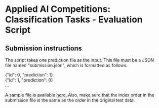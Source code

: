 # Applied AI Competitions: Classification Tasks - Evaluation Script 

## Submission instructions
The script takes one prediction file as the input. This file must be a JSON file named "submission.json", which is 
formatted as follows.

{"id": 0, "prediction": 1}<br>
{"id": 1, "prediction": 0}<br>
...

A sample file is available [here](). 
Also, make sure that the index order in the submission file is the same as the order in the original test data. 
